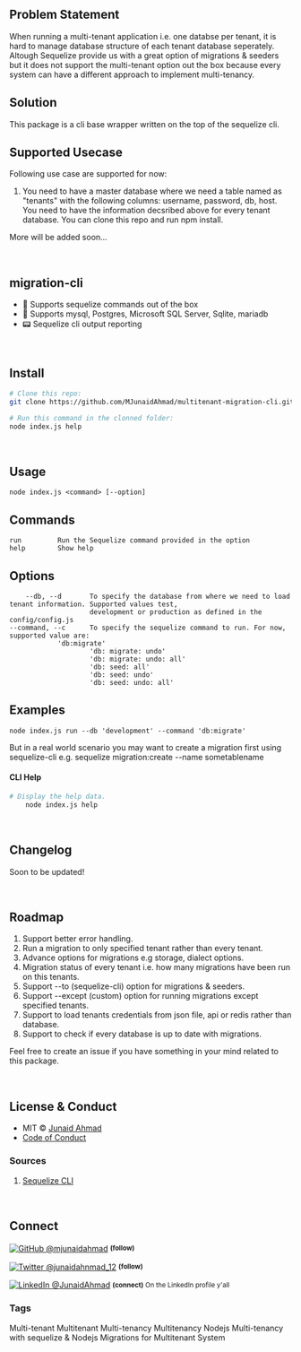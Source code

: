 <h4 align="center">

## Problem Statement

When running a multi-tenant application i.e. one databse per tenant, it is hard to manage database structure of each tenant database seperately.
Altough Sequelize provide us with a great option of migrations & seeders but it does not support the multi-tenant option out the box because every system can have a different approach to implement multi-tenancy.

## Solution

This package is a cli base wrapper written on the top of the sequelize cli.

## Supported Usecase

Following use case are supported for now:
1. You need to have a master database where we need a table named as "tenants" with the following columns: username, password, db, host.
   You need to have the information decsribed above for every tenant database.
   You can clone this repo and run npm install.

 More will be added soon...

</h4>

<br>

## migration-cli

- 🚀 Supports sequelize commands out of the box
- 🤯 Supports mysql, Postgres, Microsoft SQL Server, Sqlite, mariadb
- 📟 Sequelize cli output reporting

<br>

## Install

```sh
# Clone this repo:
git clone https://github.com/MJunaidAhmad/multitenant-migration-cli.git

# Run this command in the clonned folder:
node index.js help
```
<br>


## Usage
    node index.js <command> [--option]

## Commands
    run         Run the Sequelize command provided in the option
    help        Show help

## Options
        --db, --d       To specify the database from where we need to load tenant information. Supported values test,
                        development or production as defined in the config/config.js
    --command, --c      To specify the sequelize command to run. For now, supported value are:
    			'db:migrate'
                        'db: migrate: undo'
                        'db: migrate: undo: all'
                        'db: seed: all'
                        'db: seed: undo'
                        'db: seed: undo: all'

## Examples
    node index.js run --db 'development' --command 'db:migrate'
	 
But in a real world scenario you may want to create a migration first using sequelize-cli e.g. sequelize migration:create --name sometablename
  
#### CLI Help

```sh
# Display the help data.
    node index.js help
```

<br>

## Changelog

Soon to be updated!

<br>

## Roadmap
1. Support better error handling.
2. Run a migration to only specified tenant rather than every tenant.
3. Advance options for migrations e.g storage, dialect options.
4. Migration status of every tenant i.e. how many migrations have been run on this tenants.
5. Support --to (sequelize-cli) option for migrations & seeders.
6. Support --except (custom) option for running migrations except specified tenants.
7. Support to load tenants credentials from json file, api or redis rather than database.
8. Support to check if every database is up to date with migrations.

Feel free to create an issue if you have something in your mind related to this package.

<br>

## License & Conduct

- MIT © [Junaid Ahmad](https://twitter.com/junaidahmad_12/)
- [Code of Conduct](code-of-conduct.md)

### Sources

<ol>
    <li id="ref-1">
        <a href="https://sequelize.org/master/index.html"
            >Sequelize CLI</a>
    </li>
</ol>

<br>

## Connect

<div align="left">
    <p><a href="https://github.com/mjunaidahmad"><img alt="GitHub @mjunaidahmad" align="center" src="https://img.shields.io/badge/GITHUB-gray.svg?colorB=6cc644&colorA=6cc644&style=flat" /></a>&nbsp;<small><strong>(follow)</strong> </small></p>
    <p><a href="https://twitter.com/MrAhmadAwais/"><img alt="Twitter @junaidahnmad_12" align="center" src="https://img.shields.io/badge/TWITTER-gray.svg?colorB=1da1f2&colorA=1da1f2&style=flat" /></a>&nbsp;<small><strong>(follow)</strong></small></p>
    <p><a href="https://www.linkedin.com/in/junaidahmad-/"><img alt="LinkedIn @JunaidAhmad" align="center" src="https://img.shields.io/badge/LINKEDIN-gray.svg?colorB=0077b5&colorA=0077b5&style=flat" /></a>&nbsp;<small><strong>(connect)</strong> On the LinkedIn profile y'all</small></p>
</div>

### Tags
Multi-tenant Multitenant Multi-tenancy Multitenancy Nodejs Multi-tenancy with sequelize & Nodejs Migrations for Multitenant System
